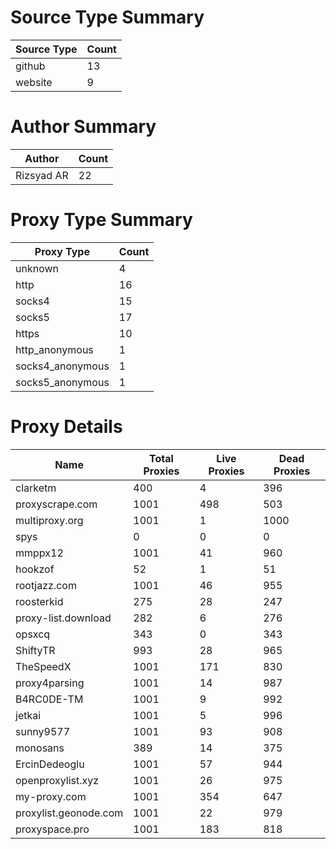# Source Type Summary

| Source Type | Count |
|-------------|-------|
| github | 13 |
| website | 9 |


# Author Summary

| Author | Count |
|--------|-------|
| Rizsyad AR | 22 |


# Proxy Type Summary

| Proxy Type | Count |
|------------|-------|
| unknown | 4 |
| http | 16 |
| socks4 | 15 |
| socks5 | 17 |
| https | 10 |
| http_anonymous | 1 |
| socks4_anonymous | 1 |
| socks5_anonymous | 1 |


# Proxy Details

| Name | Total Proxies | Live Proxies | Dead Proxies |
|------|---------------|--------------|---------------|
| clarketm | 400 | 4 | 396 |
| proxyscrape.com | 1001 | 498 | 503 |
| multiproxy.org | 1001 | 1 | 1000 |
| spys | 0 | 0 | 0 |
| mmppx12 | 1001 | 41 | 960 |
| hookzof | 52 | 1 | 51 |
| rootjazz.com | 1001 | 46 | 955 |
| roosterkid | 275 | 28 | 247 |
| proxy-list.download | 282 | 6 | 276 |
| opsxcq | 343 | 0 | 343 |
| ShiftyTR | 993 | 28 | 965 |
| TheSpeedX | 1001 | 171 | 830 |
| proxy4parsing | 1001 | 14 | 987 |
| B4RC0DE-TM | 1001 | 9 | 992 |
| jetkai | 1001 | 5 | 996 |
| sunny9577 | 1001 | 93 | 908 |
| monosans | 389 | 14 | 375 |
| ErcinDedeoglu | 1001 | 57 | 944 |
| openproxylist.xyz | 1001 | 26 | 975 |
| my-proxy.com | 1001 | 354 | 647 |
| proxylist.geonode.com | 1001 | 22 | 979 |
| proxyspace.pro | 1001 | 183 | 818 |

